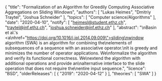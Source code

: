 {
    "title": "Formalization of an Algorithm for Greedily Computing Associative Aggregations on Sliding Windows",
    "authors": [
        "Lukas Heimes",
        "Dmitriy Traytel",
        "Joshua Schneider"
    ],
    "topics": [
        "Computer science/Algorithms"
    ],
    "date": "2020-04-10",
    "notify": [
        "heimesl@student.ethz.ch",
        "traytel@inf.ethz.ch",
        "joshua.schneider@inf.ethz.ch"
    ],
    "abstract": "\nBasin et al.'s <a\nhref=\"https://doi.org/10.1016/j.ipl.2014.09.009\">sliding\nwindow algorithm (SWA)</a> is an algorithm for combining the\nelements of subsequences of a sequence with an associative operator.\nIt is greedy and minimizes the number of operator applications. We\nformalize the algorithm and verify its functional correctness. We\nextend the algorithm with additional operations and provide an\nalternative interface to the slide operation that does not require the\nentire input sequence.",
    "licence": "BSD",
    "olderReleases": [
        {
            "2019": "2020-04-12"
        }
    ],
    "theories": [
        "SWA"
    ]
}